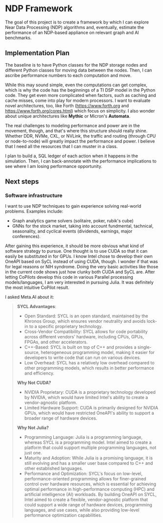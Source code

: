 # NDP Framework
The goal of this project is to create a framework by which I can explore Near Data Processing (NDP) algorithms and, eventually, estimate the performance of an NDP-based appliance on relevant graph and AI benchmarks.

## Implementation Plan
The baseline is to have Python classes for the NDP storage nodes and different Python classes for moving data between the nodes. Then, I can ascribe performance numbers to each computation and move. 

While this may sound simple, even the computations can get complex, which is why the code has the beginnings of a TI DSP model in the Python code. They get even more complicated when factors, such as caching and cache misses, come into play for modern processors. I want to evaluate novel architectures, too, like Forth (https://www.forth.org and https://www.forth.org/cores.html) which focus on simplicity. I also wonder about unique architectures like **Mythic** or Micron's **Automata**.

The real challenges to modeling performance and power are in the movement, though, and that's where this structure should really shine. Whether DDR, NVMe, CXL, or NVLink, the traffic and routing (through CPU or node-to-node) will greatly impact the performance and power. I believe that I need all the resources that I can muster in a class.

I plan to build a, SQL ledger of each action when it happens in the simulation. Then, I can back-annotate with the performance implications to see where I am losing performance opportunity.

## Next steps
### Software infrastructure
I want to use NDP techniques to gain experience solving real-world problems. Examples include:
- Graph analytics game solvers (solitaire, poker, rubik's cube)
- GNNs for the stock market, taking into account fundmental, tachnical, seasonality, and cyclical events (dividends, earnings, major conferences).
  
After gaining this experience, it should be more obvious what kind of software strategy to pursue. One thought is to use CUDA so that it can easily be substituted in for GPUs. I know Intel chose to develop their own OneAPI based on SyCL instead of using CUDA, though. I wonder if that was for legal reasons or NIH syndrome. Doing the very basic activities like those in the current code shows just how clunky both CUDA and SyCL are. After letting CoPilots develop this code in various Parallel processing models/languages, I am very interested in pursuing Julia. It was definitely the most intuitive CoPilot result.

I asked Meta.AI about it:
> **SYCL Advantages**:
> - Open Standard: SYCL is an open standard, maintained by the Khronos Group, which ensures vendor neutrality and avoids lock-in to a specific proprietary technology.
> - Cross-Vendor Compatibility: SYCL allows for code portability across different vendors' hardware, including CPUs, GPUs, FPGAs, and other accelerators.
> - C++-Based: SYCL is built on top of C++ and provides a single-source, heterogeneous programming model, making it easier for developers to write code that can run on various devices.
> - Low Overhead: SYCL has a relatively low overhead compared to other programming models, which results in better performance and efficiency.
> 
> **Why Not CUDA?**
> - NVIDIA Proprietary: CUDA is a proprietary technology developed by NVIDIA, which would have limited Intel's ability to create a vendor-agnostic platform.
> - Limited Hardware Support: CUDA is primarily designed for NVIDIA GPUs, which would have restricted OneAPI's ability to support a broader range of hardware devices.
> 
> **Why Not Julia?**
> - Programming Language: Julia is a programming language, whereas SYCL is a programming model. Intel aimed to create a platform that could support multiple programming languages, not just one.
> - Maturity and Adoption: While Julia is a promising language, it is still evolving and has a smaller user base compared to C++ and other established languages.
> - Performance and Optimization: SYCL's focus on low-level, performance-oriented programming allows for finer-grained control over hardware resources, which is essential for achieving optimal performance in high-performance computing (HPC) and artificial intelligence (AI) workloads.
> By building OneAPI on SYCL, Intel aimed to create a flexible, vendor-agnostic platform that could support a wide range of hardware devices, programming languages, and use cases, while also providing low-level performance optimization capabilities.
